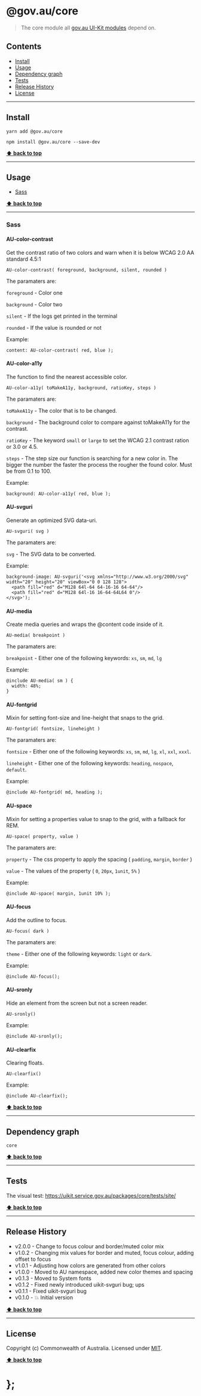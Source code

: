 @gov.au/core
============

> The core module all [gov.au UI-Kit modules](https://github.com/govau/uikit/) depend on.


## Contents

* [Install](#install)
* [Usage](#usage)
* [Dependency graph](#dependency-graph)
* [Tests](#tests)
* [Release History](#release-history)
* [License](#license)


----------------------------------------------------------------------------------------------------------------------------------------------------------------


## Install


```shell
yarn add @gov.au/core
```

```shell
npm install @gov.au/core --save-dev
```


**[⬆ back to top](#contents)**


----------------------------------------------------------------------------------------------------------------------------------------------------------------


## Usage


* [Sass](#sass)


**[⬆ back to top](#contents)**


----------------------------------------------------------------------------------------------------------------------------------------------------------------


### Sass


#### AU-color-contrast

Get the contrast ratio of two colors and warn when it is below WCAG 2.0 AA standard 4.5:1

`AU-color-contrast( foreground, background, silent, rounded )`


The paramaters are:

`foreground` - Color one

`background` - Color two

`silent` - If the logs get printed in the terminal

`rounded` - If the value is rounded or not


Example:
```
content: AU-color-contrast( red, blue );
```


#### AU-color-a11y

The function to find the nearest accessible color.

`AU-color-a11y( toMakeA11y, background, ratioKey, steps )`


The paramaters are:

`toMakeA11y` - The color that is to be changed.

`background` - The background color to compare against toMakeA11y for the contrast.

`ratioKey` - The keyword `small` or `large` to set the WCAG 2.1 contrast ration or 3.0 or 4.5.

`steps` - The step size our function is searching for a new color in. The bigger the number the faster the process the rougher the found color. Must be from 0.1 to 100.


Example:
```
background: AU-color-a11y( red, blue );
```


#### AU-svguri

Generate an optimized SVG data-uri.

`AU-svguri( svg )`


The paramaters are:

`svg` - The SVG data to be converted.


Example:
```
background-image: AU-svguri('<svg xmlns="http://www.w3.org/2000/svg" width="20" height="20" viewBox="0 0 128 128">
  <path fill="red" d="M128 64l-64 64-16-16 64-64"/>
  <path fill="red" d="M128 64l-16 16-64-64L64 0"/>
</svg>');
```


#### AU-media

Create media queries and wraps the @content code inside of it.

`AU-media( breakpoint )`


The paramaters are:

`breakpoint` - Either one of the following keywords: `xs`, `sm`, `md`, `lg`


Example:
```
@include AU-media( sm ) {
  width: 48%;
}
```


#### AU-fontgrid

Mixin for setting font-size and line-height that snaps to the grid.

`AU-fontgrid( fontsize, lineheight )`


The paramaters are:

`fontsize` - Either one of the following keywords: `xs`, `sm`, `md`, `lg`, `xl`, `xxl`, `xxxl`.

`lineheight` - Either one of the following keywords: `heading`, `nospace`, `default`.


Example:
```
@include AU-fontgrid( md, heading );
```


#### AU-space

Mixin for setting a properties value to snap to the grid, with a fallback for REM.

`AU-space( property, value )`


The paramaters are:

`property` - The css property to apply the spacing ( `padding`, `margin`, `border` )

`value` - The values of the property ( `0`, `20px`, `1unit`, `5%` )


Example:
```
@include AU-space( margin, 1unit 10% );
```


#### AU-focus

Add the outline to focus.

`AU-focus( dark )`


The paramaters are:

`theme` - Either one of the following keywords: `light` or `dark`.


Example:
```
@include AU-focus();
```


#### AU-sronly

Hide an element from the screen but not a screen reader.

`AU-sronly()`


Example:
```
@include AU-sronly();
```


#### AU-clearfix

Clearing floats.

`AU-clearfix()`


Example:
```
@include AU-clearfix();
```


**[⬆ back to top](#contents)**


----------------------------------------------------------------------------------------------------------------------------------------------------------------


## Dependency graph

```shell
core
```


**[⬆ back to top](#contents)**


----------------------------------------------------------------------------------------------------------------------------------------------------------------


## Tests

The visual test: https://uikit.service.gov.au/packages/core/tests/site/


**[⬆ back to top](#contents)**


----------------------------------------------------------------------------------------------------------------------------------------------------------------


## Release History

* v2.0.0 - Change to focus colour and border/muted color mix
* v1.0.2 - Changing mix values for border and muted, focus colour, adding offset to focus
* v1.0.1 - Adjusting how colors are generated from other colors
* v1.0.0 - Moved to AU namespace, added new color themes and spacing
* v0.1.3 - Moved to System fonts
* v0.1.2 - Fixed newly introduced uikit-svguri bug; ups
* v0.1.1 - Fixed uikit-svguri bug
* v0.1.0 - 💥 Initial version


**[⬆ back to top](#contents)**


----------------------------------------------------------------------------------------------------------------------------------------------------------------


## License

Copyright (c) Commonwealth of Australia.
Licensed under [MIT](https://raw.githubusercontent.com/govau/uikit/packages/core/master/LICENSE).


**[⬆ back to top](#contents)**

# };

